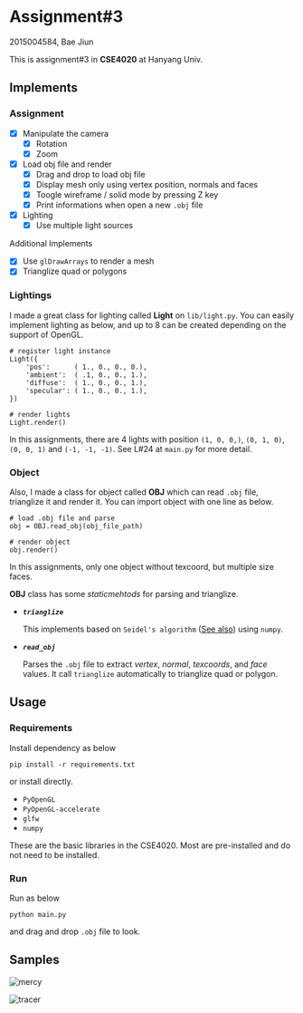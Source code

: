 # Assignment#3

2015004584, Bae Jiun

This is assignment#3 in **CSE4020** at Hanyang Univ.

## Implements

### Assignment

- [x] Manipulate the camera
  - [x] Rotation
  - [x] Zoom
- [x] Load obj file and render
  - [x] Drag and drop to load obj file
  - [x] Display mesh only using vertex position, normals and faces
  - [x] Toogle wireframe / solid mode by pressing Z key
  - [x] Print informations when open a new `.obj` file
- [x] Lighting
  - [x] Use multiple light sources

Additional Implements

- [x] Use `glDrawArrays` to render a mesh
- [x] Trianglize quad or polygons

### Lightings

I made a great class for lighting called **Light** on `lib/light.py`.  You can easily implement lighting as below, and up to 8 can be created depending on the support of OpenGL.

```
# register light instance
Light({
    'pos':      ( 1., 0., 0., 0.),
    'ambient':  ( .1, 0., 0., 1.),
    'diffuse':  ( 1., 0., 0., 1.),
    'specular': ( 1., 0., 0., 1.),
})

# render lights
Light.render()
```

In this assignments, there are 4 lights with position `(1, 0, 0,)`, `(0, 1, 0)`, `(0, 0, 1)` and `(-1, -1, -1)`. See L#24 at `main.py` for more detail.

### Object

Also, I made a class for object called **OBJ** which can read `.obj` file, trianglize it and render it. You can import object with one line as below.

```
# load .obj file and parse
obj = OBJ.read_obj(obj_file_path)

# render object
obj.render()
```

In this assignments, only one object without texcoord, but multiple size faces.

**OBJ** class has some *staticmehtods* for parsing and trianglize.

- ***`trianglize`***

  This implements based on `Seidel's algorithm` ([See also](http://gamma.cs.unc.edu/SEIDEL/)) using `numpy`.

- ***`read_obj`***

  Parses the `.obj` file to extract *vertex*, *normal*, *texcoords*, and *face* values. It call `trianglize` automatically to trianglize quad or polygon.

## Usage

### Requirements

Install dependency as below

```
pip install -r requirements.txt
```

or install directly.

- `PyOpenGL`
- `PyOpenGL-accelerate`
- `glfw`
- `numpy`

These are the basic libraries in the CSE4020. Most are pre-installed and do not need to be installed.

### Run

Run as below

```
python main.py
```

and drag and drop `.obj` file to look.

## Samples

![mercy](https://github.com/MaybeS/CSE4020/blob/master/assignment3/images/mercy.png?raw=true)

![tracer](https://github.com/MaybeS/CSE4020/blob/master/assignment3/images/tracer.png?raw=true)